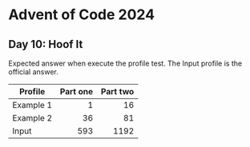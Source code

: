 # Advent of Code 2024

## Day 10: Hoof It

Expected answer when execute the profile test. The Input profile is the official answer.

| Profile   | Part one | Part two |
|-----------|---------:|---------:|
| Example 1 | 1        |  16      |
| Example 2 | 36       |  81      |
| Input     | 593      |  1192    |
